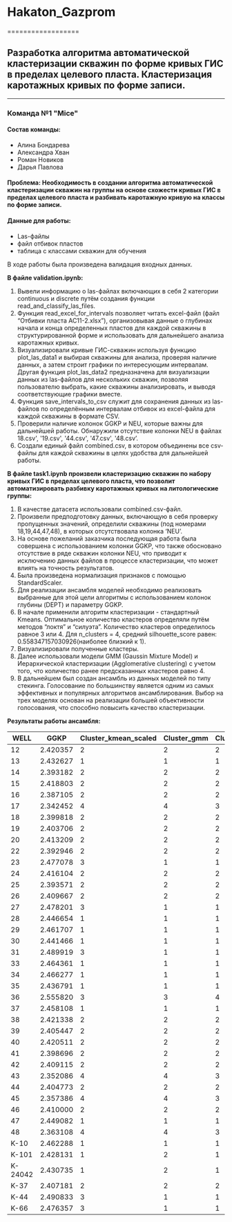 # Hakaton_Gazprom
==================
## Разработка алгоритма автоматической кластеризации скважин по форме кривых ГИС в пределах целевого пласта. Кластеризация каротажных кривых по форме записи.
------------------
### Команда №1 "Mice"

#### Состав команды: 
* Алина Бондарева
* Александра Хван
* Роман Новиков
* Дарья Павлова

#### Проблема: Необходимость в создании алгоритма автоматической кластеризации скважин на группы на основе схожести кривых ГИС в пределах целевого пласта и разбивать каротажную кривую на классы по форме записи.

#### Данные для работы:
* Las-файлы
* файл отбивок пластов
* таблица с классами скважин для обучения

В ходе работы была произведена валидация входных данных.

**В файле validation.ipynb:**
1)	Вывели информацию о las-файлах включающих в себя 2 категории continuous и discrete путём создания функции read_and_classify_las_files.
2)	Функция read_excel_for_intervals позволяет читать excel-файл (файл “Отбивки пласта АС11-2.xlsx”), организовывая данные о глубинах начала и конца определенных пластов для каждой скважины в структурированной форме и использовать для дальнейшего анализа каротажных кривых.
3)	Визуализировали кривые ГИС-скважин используя функцию plot_las_data1 и выбирая скважины для анализа, проверяя наличие данных, а затем строит графики по интересующим интервалам. Другая функция plot_las_data2 предназначена для визуализации данных из las-файлов для нескольких скважин, позволяя пользователю выбрать, какие скважины анализировать, и выводя соответствующие графики вместе.
4)	Функция save_intervals_to_csv служит для сохранения данных из las-файлов по определённым интервалам отбивок из excel-файла для каждой скважины в формате CSV. 
5)	Проверили наличие колонок GGKP и NEU, которые важны для дальнейшей работы. Обнаружили отсутствие колонки NEU в файлах 18.csv', '19.csv', '44.csv', '47.csv', '48.csv’.
6)	Создали единый файл combined.csv, в котором объединены все csv-файлы для каждой скважины в целях удобства для дальнейшей работы.

**В файле task1.ipynb произвели кластеризацию скважин по набору кривых ГИС в пределах целевого пласта, что позволит автоматизировать разбивку каротажных кривых на литологические группы:**
1)	В качестве датасета использовали combined.csv-файл.
2)	Произвели предподготовку данных, включающую в себя проверку пропущенных значений, определили скважины (под номерами 18,19,44,47,48), в которых отсутствовала колонка ‘NEU’.
3)	На основе пожеланий заказчика последующая работа была совершена с использованием колонки GGKP, что также обосновано отсутствие в ряде скважин колонки NEU, что приводит к исключению данных файлов в процессе кластеризации, что может влиять на точность результатов.
4)	Была произведена нормализация признаков с помощью StandardScaler.
5)	Для реализации ансамбля моделей необходимо реализовать выбранные для этой цели алгоритмы с использованием колонок глубины (DEPT) и параметру GGKP. 
6)	В начале применили алгоритм кластеризации - стандартный Kmeans. Оптимальное количество кластеров определяли путём методов “локтя” и “силуэта”. Количество кластеров определилось равное 3 или 4. Для n_clusters = 4, средний silhouette_score равен: 0.558347157030926(наиболее близкий к 1). 
7)	Визуализировали полученные кластеры.
8)	Далее использовали модели GMM (Gaussin Mixture Model) и Иерархической кластеризации (Agglomerative clustering) с учетом того, что количество ранее предсказанных кластеров равно 4.
9)	В дальнейшем был создан ансамбль из данных моделей по типу стекинга. Голосование по большинству является одним из самых эффективных и популярных алгоритмов ансамблирования. Выбор на трех моделях основан на реализации большей объективности голосования, что способно повысить качество кластеризации.

**Результаты работы ансамбля:**

WELL  |GGKP    |Cluster_kmean_scaled  |  Cluster_gmm|Cluster_agg	| Cluster_result
------|--------|----------------------|-------------|---------------|---------------
12	  |2.420357|	      2           |     2       |       2       |	    2
13	  |2.432627|          1	          |     1       |       1       |	    1
14	  |2.393182|          2	          |     2       |	    2       |    	2
15	  |2.418803|       	  2	          |     2       |       2       |		2
16	  |2.387105|	      2           |   	2       |       2       |		2	
17	  |2.342452|          4           |	    4       |	    3       |   	4
18	  |2.399818|          2	          |     2       |       2       |   	2
19	  |2.403706|	      2           |	    2       |       2       |   	2
20	  |2.413209|	      2           |	    2	    |       2       |    	2
22	  |2.392946|	      2           |	    2	    |       2       |		2
23	  |2.477078|          3           |	    1	    |       1	    |       1
24	  |2.416104|	      2	          |     2	    |       2       |		2
25    |2.393571|     	  2	          |     2	    |       2	    |   	2
26	  |2.409667|	      2	          |     2	    |       2	    |       2
27	  |2.478201|	      3	          |     1	    |       1	    |   	1
28	  |2.446654|	      1	          |     1	    |       1	    |    	1
29	  |2.461707|	      1	          |     1	    |       1	    |    	1
30	  |2.441466|	      1	          |     1	    |       1	    |    	1
31	  |2.489919|	      3	          |     1	    |       1	    |    	1
33	  |2.464361|	      1	          |     1	    |       1	    |     	1
34	  |2.466277|	      1	          |     1	    |       1	    |      	1
35	  |2.436791|	      1	          |     1	    |       1	    |      	1
36	  |2.555820|	      3	          |     3	    |       4	    |       3
37	  |2.458108|	      1	          |     1	    |       1       |		1
38	  |2.421338|	      2	          |     2	    |       2	    |       2
39	  |2.405447|	      2	          |     2	    |       2	    |       2
40	  |2.420511|       	  2	          |     2	    |       2	    |   	2
41	  |2.398696|	      2	          |     2	    |       2	    |       2
42	  |2.409115|	      2	          |     2	    |       2	    |       2
43	  |2.352086|	      4           |	    4	    |       3       |   	4
44	  |2.404773|	      2	          |     2	    |       2       |   	2
45	  |2.357386|	      4	          |     4	    |       3       |   	4
46	  |2.410000|	      2	          |     2	    |       2       |    	2
47	  |2.449082|	      1	          |     1	    |       1       |   	1
48	  |2.363108|	      4	          |     4	    |       3       |    	4
K-10  |2.462288|	      1	          |     1       |       1       |		1
K-101 |2.428131|	      1	          |     2	    |       1	    |       1
K-24042|2.430735|	      1	          |     2	    |       1       |		1
K-37  |2.407181|	      2	          |     2	    |       2       |		2
K-44  |2.490833|  	      3           |     1       |       1       |		1
K-66  |2.476357|  	      3	          |     1       |       1       |		1
